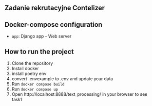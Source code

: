 ## Zadanie rekrutacyjne Contelizer

## Docker-compose configuration

- `app`: Django app - Web server

## How to run the project

1. Clone the repository
2. Install docker
3. install poetry env
4. convert .envexample to .env and update your data
5. Run `docker compose build`
6. Run `docker compose up`
7. Open http://localhost:8888/text_processing/ in your browser to see task1
